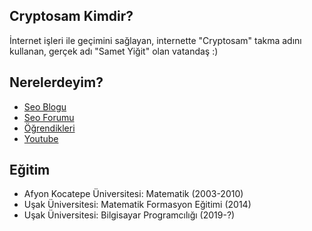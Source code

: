 ## Cryptosam Kimdir?
İnternet işleri ile geçimini sağlayan, internette "Cryptosam" takma adını kullanan, gerçek adı "Samet Yiğit" olan vatandaş :)

## Nerelerdeyim?
- [Seo Blogu](https://www.cryptosam.com/)
- [Seo Forumu](https://seocry.com/)
- [Öğrendikleri](https://procry.com/)
- [Youtube](https://www.youtube.com/c/Cryptosam)

## Eğitim
- Afyon Kocatepe Üniversitesi: Matematik (2003-2010)
- Uşak Üniversitesi: Matematik Formasyon Eğitimi (2014)
- Uşak Üniversitesi: Bilgisayar Programcılığı (2019-?)

<!--
**cryptosam/cryptosam** is a ✨ _special_ ✨ repository because its `README.md` (this file) appears on your GitHub profile.

Here are some ideas to get you started:

- 🔭 I’m currently working on ...
- 🌱 I’m currently learning ...
- 👯 I’m looking to collaborate on ...
- 🤔 I’m looking for help with ...
- 💬 Ask me about ...
- 📫 How to reach me: ...
- 😄 Pronouns: ...
- ⚡ Fun fact: ...
-->
